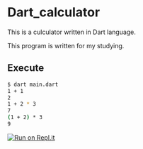 # Dart_calculator

This is a culculator written in Dart language.

This program is written for my studying.

## Execute
```bash
$ dart main.dart
1 + 1
2
1 + 2 * 3
7
(1 + 2) * 3
9
```

[![Run on Repl.it](https://repl.it/badge/github/Homarechan/Dart_calculator)](https://repl.it/github/Homarechan/Dart_calculator)